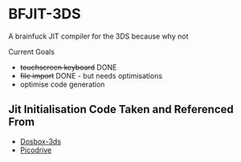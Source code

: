# BFJIT-3DS
A brainfuck JIT compiler for the 3DS because why not

Current Goals
- ~~touchscreen keyboard~~ DONE
- ~~file import~~ DONE - but needs optimisations
- optimise code generation

## Jit Initialisation Code Taken and Referenced From
- [Dosbox-3ds](https://github.com/MrHuu/dosbox-3ds) 
- [Picodrive](https://github.com/notaz/picodrive/tree/master)